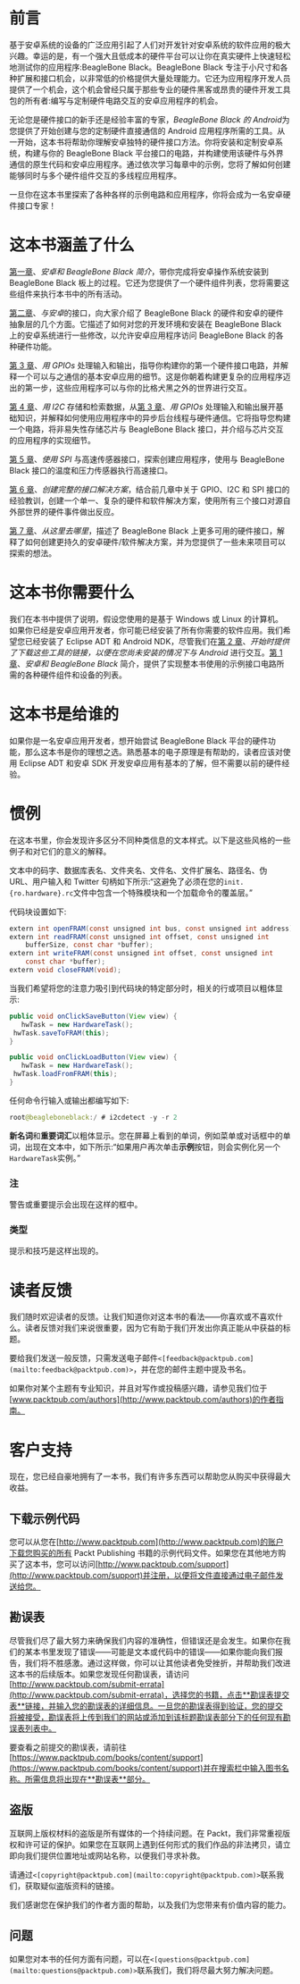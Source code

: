 # 前言

基于安卓系统的设备的广泛应用引起了人们对开发针对安卓系统的软件应用的极大兴趣。幸运的是，有一个强大且低成本的硬件平台可以让你在真实硬件上快速轻松地测试你的应用程序:BeagleBone Black。BeagleBone Black 专注于小尺寸和各种扩展和接口机会，以非常低的价格提供大量处理能力。它还为应用程序开发人员提供了一个机会，这个机会曾经只属于那些专业的硬件黑客或昂贵的硬件开发工具包的所有者:编写与定制硬件电路交互的安卓应用程序的机会。

无论您是硬件接口的新手还是经验丰富的专家，*BeagleBone Black 的 Android*为您提供了开始创建与您的定制硬件直接通信的 Android 应用程序所需的工具。从一开始，这本书将帮助你理解安卓独特的硬件接口方法。你将安装和定制安卓系统，构建与你的 BeagleBone Black 平台接口的电路，并构建使用该硬件与外界通信的原生代码和安卓应用程序。通过依次学习每章中的示例，您将了解如何创建能够同时与多个硬件组件交互的多线程应用程序。

一旦你在这本书里探索了各种各样的示例电路和应用程序，你将会成为一名安卓硬件接口专家！

# 这本书涵盖了什么

[第一章](1.html#page_1 "Chapter 1. Introduction to Android and the BeagleBone Black")、*安卓和 BeagleBone Black 简介*，带你完成将安卓操作系统安装到 BeagleBone Black 板上的过程。它还为您提供了一个硬件组件列表，您将需要这些组件来执行本书中的所有活动。

[第二章](2.html#page_1 "Chapter 2. Interfacing with Android")、*与安卓*的接口，向大家介绍了 BeagleBone Black 的硬件和安卓的硬件抽象层的几个方面。它描述了如何对您的开发环境和安装在 BeagleBone Black 上的安卓系统进行一些修改，以允许安卓应用程序访问 BeagleBone Black 的各种硬件功能。

[第 3 章](3.html#page_1 "Chapter 3. Handling Inputs and Outputs with GPIOs")、*用 GPIOs* 处理输入和输出，指导你构建你的第一个硬件接口电路，并解释一个可以与之通信的基本安卓应用的细节。这是你朝着构建更复杂的应用程序迈出的第一步，这些应用程序可以与你的比格犬黑之外的世界进行交互。

[第 4 章](4.html#page_1 "Chapter 4. Storing and Retrieving Data with I2C")、*用 I2C* 存储和检索数据，从[第 3 章](3.html#page_1 "Chapter 3. Handling Inputs and Outputs with GPIOs")、*用 GPIOs* 处理输入和输出展开基础知识，并解释如何使用应用程序中的异步后台线程与硬件通信。它将指导您构建一个电路，将非易失性存储芯片与 BeagleBone Black 接口，并介绍与芯片交互的应用程序的实现细节。

[第 5 章](5.html#page_1 "Chapter 5. Interfacing with High-speed Sensors Using SPI")、*使用 SPI* 与高速传感器接口，探索创建应用程序，使用与 BeagleBone Black 接口的温度和压力传感器执行高速接口。

[第 6 章](6.html#page_1 "Chapter 6. Creating a Complete Interfacing Solution")、*创建完整的接口解决方案*，结合前几章中关于 GPIO、I2C 和 SPI 接口的经验教训，创建一个单一、复杂的硬件和软件解决方案，使用所有三个接口对源自外部世界的硬件事件做出反应。

[第 7 章](7.html#page_1 "Chapter 7. Where to Go from Here")、*从这里去哪里*，描述了 BeagleBone Black 上更多可用的硬件接口，解释了如何创建更持久的安卓硬件/软件解决方案，并为您提供了一些未来项目可以探索的想法。

# 这本书你需要什么

我们在本书中提供了说明，假设您使用的是基于 Windows 或 Linux 的计算机。如果你已经是安卓应用开发者，你可能已经安装了所有你需要的软件应用。我们希望您已经安装了 Eclipse ADT 和 Android NDK，尽管我们在[第 2 章](2.html#page_1 "Chapter 2. Interfacing with Android")、*开始时提供了下载这些工具的链接，以便在您尚未安装的情况下与 Android* 进行交互。[第 1 章](1.html#page_1 "Chapter 1. Introduction to Android and the BeagleBone Black")、*安卓和 BeagleBone Black* 简介，提供了实现整本书使用的示例接口电路所需的各种硬件组件和设备的列表。

# 这本书是给谁的

如果你是一名安卓应用开发者，想开始尝试 BeagleBone Black 平台的硬件功能，那么这本书是你的理想之选。熟悉基本的电子原理是有帮助的，读者应该对使用 Eclipse ADT 和安卓 SDK 开发安卓应用有基本的了解，但不需要以前的硬件经验。

# 惯例

在这本书里，你会发现许多区分不同种类信息的文本样式。以下是这些风格的一些例子和对它们的意义的解释。

文本中的码字、数据库表名、文件夹名、文件名、文件扩展名、路径名、伪 URL、用户输入和 Twitter 句柄如下所示:“这避免了必须在您的`init.{ro.hardware}.rc`文件中包含一个特殊模块和一个加载命令的覆盖层。”

代码块设置如下:

```java
extern int openFRAM(const unsigned int bus, const unsigned int address);
extern int readFRAM(const unsigned int offset, const unsigned int 
    bufferSize, const char *buffer);
extern int writeFRAM(const unsigned int offset, const unsigned int 
    const char *buffer);
extern void closeFRAM(void);
```

当我们希望将您的注意力吸引到代码块的特定部分时，相关的行或项目以粗体显示:

```java
public void onClickSaveButton(View view) {
   hwTask = new HardwareTask();
 hwTask.saveToFRAM(this); 
}

public void onClickLoadButton(View view) {
   hwTask = new HardwareTask();
 hwTask.loadFromFRAM(this);
}
```

任何命令行输入或输出都编写如下:

```java
root@beagleboneblack:/ # i2cdetect -y -r 2

```

**新名词**和**重要词汇**以粗体显示。您在屏幕上看到的单词，例如菜单或对话框中的单词，出现在文本中，如下所示:“如果用户再次单击**示例**按钮，则会实例化另一个`HardwareTask`实例。”

### 注

警告或重要提示会出现在这样的框中。

### 类型

提示和技巧是这样出现的。

# 读者反馈

我们随时欢迎读者的反馈。让我们知道你对这本书的看法——你喜欢或不喜欢什么。读者反馈对我们来说很重要，因为它有助于我们开发出你真正能从中获益的标题。

要给我们发送一般反馈，只需发送电子邮件`<[feedback@packtpub.com](mailto:feedback@packtpub.com)>`，并在您的邮件主题中提及书名。

如果你对某个主题有专业知识，并且对写作或投稿感兴趣，请参见我们位于[www.packtpub.com/authors](http://www.packtpub.com/authors)的作者指南。

# 客户支持

现在，您已经自豪地拥有了一本书，我们有许多东西可以帮助您从购买中获得最大收益。

## 下载示例代码

您可以从您在[http://www.packtpub.com](http://www.packtpub.com)的账户下载您购买的所有 Packt Publishing 书籍的示例代码文件。如果您在其他地方购买了这本书，您可以访问[http://www.packtpub.com/support](http://www.packtpub.com/support)并注册，以便将文件直接通过电子邮件发送给您。

## 勘误表

尽管我们尽了最大努力来确保我们内容的准确性，但错误还是会发生。如果你在我们的某本书里发现了错误——可能是文本或代码中的错误——如果你能向我们报告，我们将不胜感激。通过这样做，你可以让其他读者免受挫折，并帮助我们改进这本书的后续版本。如果您发现任何勘误表，请访问[http://www.packtpub.com/submit-errata](http://www.packtpub.com/submit-errata)，选择您的书籍，点击**勘误表提交表**链接，并输入您的勘误表的详细信息。一旦您的勘误表得到验证，您的提交将被接受，勘误表将上传到我们的网站或添加到该标题勘误表部分下的任何现有勘误表列表中。

要查看之前提交的勘误表，请前往[https://www.packtpub.com/books/content/support](https://www.packtpub.com/books/content/support)并在搜索栏中输入图书名称。所需信息将出现在**勘误表**部分。

## 盗版

互联网上版权材料的盗版是所有媒体的一个持续问题。在 Packt，我们非常重视版权和许可证的保护。如果您在互联网上遇到任何形式的我们作品的非法拷贝，请立即向我们提供位置地址或网站名称，以便我们寻求补救。

请通过`<[copyright@packtpub.com](mailto:copyright@packtpub.com)>`联系我们，获取疑似盗版资料的链接。

我们感谢您在保护我们的作者方面的帮助，以及我们为您带来有价值内容的能力。

## 问题

如果您对本书的任何方面有问题，可以在`<[questions@packtpub.com](mailto:questions@packtpub.com)>`联系我们，我们将尽最大努力解决问题。